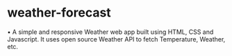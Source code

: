 # weather-forecast
• A simple and responsive Weather web app built using HTML, CSS and Javascript.
It uses open source Weather API to fetch Temperature, Weather, etc.

 
